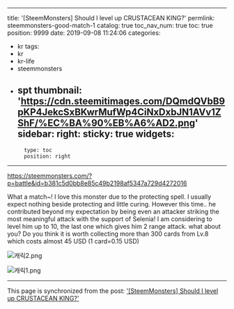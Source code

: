 
---
title: '[SteemMonsters] Should I level up CRUSTACEAN KING?'
permlink: steemmonsters-good-match-1
catalog: true
toc_nav_num: true
toc: true
position: 9999
date: 2019-09-08 11:24:06
categories:
- kr
tags:
- kr
- kr-life
- steemmonsters
- spt
thumbnail: 'https://cdn.steemitimages.com/DQmdQVbB9pKP4JekcSxBKwrMufWp4CiNxDxbJN1AVv1ZShF/%EC%BA%90%EB%A6%AD2.png'
sidebar:
    right:
        sticky: true
widgets:
    -
        type: toc
        position: right
---


https://steemmonsters.com/?p=battle&id=b381c5d0bb8e85c49b2198af5347a729d4272016

What a match~!
I love this monster due to the protecting spell.
I usually expect nothing beside protecting and little curing.
However this time.. he contributed beyond my expectation by being even an attacker striking the most meaningful attack with the support of Selenia!
I am considering to level him up to 10, the last one which gives him 2 range attack.
what about you? Do you think it is worth collecting more than 300 cards from Lv.8 which costs almost 45 USD (1 card=0.15 USD)

![캐릭2.png](https://cdn.steemitimages.com/DQmdQVbB9pKP4JekcSxBKwrMufWp4CiNxDxbJN1AVv1ZShF/%EC%BA%90%EB%A6%AD2.png)

![캐릭1.png](https://cdn.steemitimages.com/DQmRjBDhJgfjfqqHztvL8GqVWobki5HYmE6gk4PcQDRnrMD/%EC%BA%90%EB%A6%AD1.png)

- - -

This page is synchronized from the post: ['[SteemMonsters] Should I level up CRUSTACEAN KING?'](https://steemit.com/@coreabeforekorea/steemmonsters-good-match-1)

